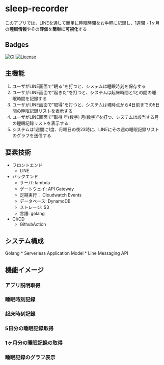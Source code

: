 # sleep-recorder
このアプリでは，LINEを通して簡単に睡眠時間をお手軽に記録し、1週間・1ヶ月の**睡眠情報**やその**評価**を**簡単に可視化**する

## Badges
[![CI](https://github.com/KazuwoKiwame12/sleep-recorder/actions/workflows/ci.yml/badge.svg?branch=main)](https://github.com/KazuwoKiwame12/sleep-recorder/actions/workflows/ci.yml)
[![License](https://img.shields.io/github/license/KazuwoKiwame12/sleep-recorder)](/LICENSE)

## 主機能
1. ユーザがLINE画面で"眠る"を打つと、システムは睡眠時刻を保存する
2. ユーザがLINE画面で"起きた"を打つと、システムは起床時間と1との間の睡眠時間を記録する
3. ユーザがLINE画面で"取得"を打つと、システムは現時点から4日前までの5日間の睡眠記録リストを表示する
4. ユーザがLINE画面で"取得 年(数字) 月(数字)"を打つ、システムは該当する月の睡眠記録リストを表示する
6. システムは1週間に1度、月曜日の夜23時に、LINEにその週の睡眠記録リストのグラフを送信する

## 要素技術
- フロントエンド
    - LINE
- バックエンド
    - サーバ: lambda
    - ゲートウェイ: API Gateway
    - 定期実行： Cloudwatch Events
    - データベース: DynamoDB
    - ストレージ: S3
    - 言語: golang
- CI/CD
    - GithubAction

## システム構成
Golang * Serverless Application Model * Line Messaging API

## 機能イメージ
### アプリ説明取得
### 睡眠時刻記録
### 起床時刻記録
### 5日分の睡眠記録取得
### 1ヶ月分の睡眠記録の取得
### 睡眠記録のグラフ表示